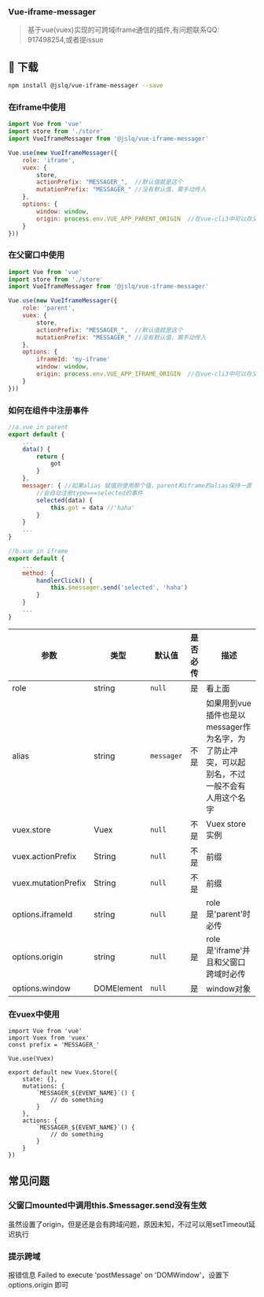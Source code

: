 ### Vue-iframe-messager
> 基于vue(vuex)实现的可跨域iframe通信的插件,有问题联系QQ: 917498254,或者提issue

## 🚀 下载
``` bash
npm install @jslq/vue-iframe-messager --save
```

### 在iframe中使用
``` javascript
import Vue from 'vue'
import store from './store'
import VueIframeMessager from '@jslq/vue-iframe-messager'

Vue.use(new VueIframeMessager({
    role: 'iframe',
	vuex: {
        store,
        actionPrefix: "MESSAGER_",  //默认值就是这个
        mutationPrefix: "MESSAGER_" //没有默认值，需手动传入
	},
	options: {
		window: window,
        origin: process.env.VUE_APP_PARENT_ORIGIN  //在vue-cli3中可以存父窗口的origin，同域可以不传
	}
}))
```

### 在父窗口中使用
``` javascript
import Vue from 'vue'
import store from './store'
import VueIframeMessager from '@jslq/vue-iframe-messager'

Vue.use(new VueIframeMessager({
    role: 'parent',
	vuex: {
        store,
        actionPrefix: "MESSAGER_",  //默认值就是这个
        mutationPrefix: "MESSAGER_" //没有默认值，需手动传入
	},
	options: {
        iframeId: 'my-iframe'
        window: window,
        origin: process.env.VUE_APP_IFRAME_ORIGIN  //在vue-cli3中可以存父窗口的origin，同域可以不传
	}
}))
```

### 如何在组件中注册事件
```js
//a.vue in parent
export default {
    ...
    data() {
        return {
            got
        }
    },
    messager: { //如果alias 赋值则使用那个值，parent和iframe的alias保持一直
        //会自动注册type===selected的事件
        selected(data) {
            this.got = data //'haha'
        }
    }
    ...
}

//b.vue in iframe
export default {
    ...
    method: {
        handlerClick() {
            this.$messager.send('selected', 'haha')
        }
    }
    ...
}
```

**参数**|**类型**|**默认值**|**是否必传**|**描述**
-----|-----|-----|-----|-----
role|string|`null`|是|看上面
alias|string|`messager`|不是|如果用到vue插件也是以messager作为名字，为了防止冲突，可以起别名，不过一般不会有人用这个名字
vuex.store|Vuex|`null`|不是|Vuex store 实例
vuex.actionPrefix|String|`null`|不是|前缀
vuex.mutationPrefix|String |`null`|不是|前缀
options.iframeId|string|`null`|是|role是'parent'时必传
options.origin|string|`null`|是|role是'iframe'并且和父窗口跨域时必传
options.window|DOMElement|`null`|是|window对象

### 在vuex中使用
```
import Vue from 'vue'
import Vuex from 'vuex'
const prefix = 'MESSAGER_'

Vue.use(Vuex)

export default new Vuex.Store({
    state: {},
    mutations: {
        `MESSAGER_${EVENT_NAME}`() {
            // do something
        }
    },
    actions: {
        `MESSAGER_${EVENT_NAME}`() {
            // do something
        }
    }
})
```

## 常见问题
### 父窗口mounted中调用this.$messager.send没有生效
虽然设置了origin，但是还是会有跨域问题，原因未知，不过可以用setTimeout延迟执行

### 提示跨域
报错信息 Failed to execute 'postMessage' on 'DOMWindow'，设置下options.origin 即可
